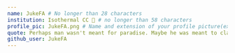 ```yaml
---
name: JukeFA # No longer than 28 characters
institution: Isothermal CC 🚩 # no longer than 58 characters
profile_pic: JukeFA.png # Name and extension of your profile picture(ex. mona.png) The picture must be squared and 544px on width and height.
quote: Perhaps man wasn't meant for paradise. Maybe he was meant to claw, to scratch all the way. # no longer than 100 characters, avoid using quotes(") to guarantee the format remains the same.
github_user: JukeFA
---
```

